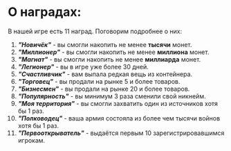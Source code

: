 # О наградах:

В нашей игре есть 11 наград. Поговорим подробнее о них:

1. **_"Новичёк"_** - вы смогли накопить не менее **тысячи** монет.
2. **_"Миллионер"_** - вы смогли накопить не менее **миллиона** монет.
3. **_"Магнат"_** - вы смогли накопить не менее **миллиарда** монет.
4. **_"Легионер"_** - вы в игре уже более 30 дней.
5. **_"Счастливчик"_** - вам выпала редкая вещь из контейнера.
6. **_"Торговец"_** - вы продали на рынке 5 и более товаров.
7. **_"Бизнесмен"_** - вы продали на рынке 20 и более товаров.
8. **_"Популярность"_** - вы минимум 3 раза сменили свой никнейм.
9. **_"Моя территория"_** - вы смогли захватить один из источников хотя бы 1 раз.
10. **_"Полководец"_** - ваша армия состояла из более чем тысячи войнов хотя бы 1 раз.
11. **_"Первооткрыватель"_** - выдаётся первым 10 зарегистрировавшимся игрокам.
